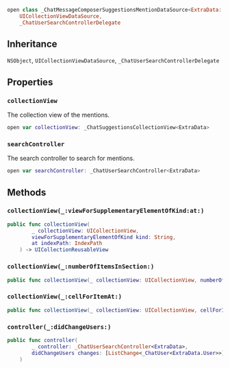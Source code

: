 
``` swift
open class _ChatMessageComposerSuggestionsMentionDataSource<ExtraData: ExtraDataTypes>: NSObject,
    UICollectionViewDataSource,
    _ChatUserSearchControllerDelegate 
```

## Inheritance

`NSObject`, `UICollectionViewDataSource`, `_ChatUserSearchControllerDelegate`

## Properties

### `collectionView`

The collection view of the mentions.

``` swift
open var collectionView: _ChatSuggestionsCollectionView<ExtraData>
```

### `searchController`

The search controller to search for mentions.

``` swift
open var searchController: _ChatUserSearchController<ExtraData>
```

## Methods

### `collectionView(_:viewForSupplementaryElementOfKind:at:)`

``` swift
public func collectionView(
        _ collectionView: UICollectionView,
        viewForSupplementaryElementOfKind kind: String,
        at indexPath: IndexPath
    ) -> UICollectionReusableView 
```

### `collectionView(_:numberOfItemsInSection:)`

``` swift
public func collectionView(_ collectionView: UICollectionView, numberOfItemsInSection section: Int) -> Int 
```

### `collectionView(_:cellForItemAt:)`

``` swift
public func collectionView(_ collectionView: UICollectionView, cellForItemAt indexPath: IndexPath) -> UICollectionViewCell 
```

### `controller(_:didChangeUsers:)`

``` swift
public func controller(
        _ controller: _ChatUserSearchController<ExtraData>,
        didChangeUsers changes: [ListChange<_ChatUser<ExtraData.User>>]
    ) 
```

